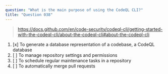 ```yaml
---
question: "What is the main purpose of using the CodeQL CLI?"
title: "Question 038"
---
```


> https://docs.github.com/en/code-security/codeql-cli/getting-started-with-the-codeql-cli/about-the-codeql-cli#about-the-codeql-cli
1. [x] To generate a database representation of a codebase, a CodeQL database
1. [ ] To manage repository settings and permissions
1. [ ] To schedule regular maintenance tasks in a repository
1. [ ] To automatically merge pull requests
